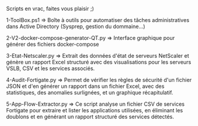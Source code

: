 Scripts en vrac, faites vous plaisir ;)

1-ToolBox.ps1 => Boîte à outils pour automatiser des tâches administratives dans Active Directory (Sysprep, gestion du dommaine...)

2-V2-docker-compose-generator-QT.py => Interface graphique pour générer des fichiers docker-compose

3-Etat-Netscaler.py => Extrait des données d'état de serveurs NetScaler et génère un rapport Excel structuré avec des visualisations pour les serveurs VSLB, CSV et les services associés.

4-Audit-Fortigate.py => Permet de vérifier les règles de sécurité d'un fichier JSON et d'en générer un rapport dans un fichier Excel, avec des statistiques, des anomalies surlignées, et un graphique récapitulatif.

5-App-Flow-Extractor.py => Ce script analyse un fichier CSV de services Fortigate pour extraire et lister les applications utilisées, en éliminant les doublons et en générant un rapport structuré des services détectés.
